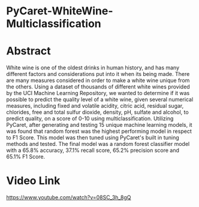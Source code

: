 # PyCaret-WhiteWine-Multiclassification

# Abstract

White wine is one of the oldest drinks in human history, and has many different factors and considerations put into it when its being made. There are many measures considered in order to make a white wine unique from the others. Using a dataset of thousands of different white wines provided by the UCI Machine Learning Repository, we wanted to determine if it was possible to predict the quality level of a white wine, given several numerical measures, including  fixed and volatile acidity, citric acid, residual sugar, chlorides, free and total sulfur dioxide, density, pH, sulfate and alcohol, to predict quality, on a score of 0-10 using multiclassification. Utilizing PyCaret, after generating and testing 15 unique machine learning models, it was found that random forest was the highest performing model in respect to F1 Score. This model was then tuned using PyCaret's built in tuning methods and tested. The final model was a random forest classifier model with a 65.8% accuracy, 37.1% recall score, 65.2% precision score and  65.1% F1 Score.

# Video Link

https://www.youtube.com/watch?v=08SC_3h_8gQ
